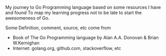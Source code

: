 My journey to Go Programming language based on some resources I have and found
To map my learning progress not to be late to start the awesomeness of Go.

Some Definition, comment, source, etc come from
- Book of The Go Programming language by Alan A.A. Donovan & Brian W.Kernighan
- Internet: golang.org, github.com, stackoverflow, etc